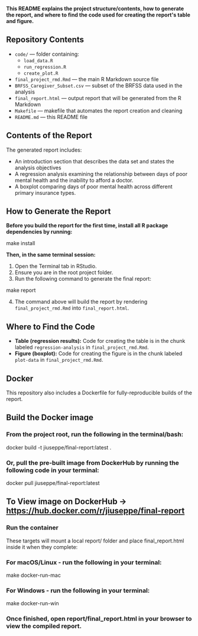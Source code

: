 **This README explains the project structure/contents, how to generate the report, and where to find the code used for creating the report's table and figure.**

## Repository Contents
- `code/` — folder containing:
  - `load_data.R`
  - `run_regression.R`
  - `create_plot.R`
- `final_project_rmd.Rmd` — the main R Markdown source file
- `BRFSS_Caregiver_Subset.csv` — subset of the BRFSS data used in the analysis
- `final_report.html` — output report that will be generated from the R Markdown
- `Makefile` — makefile that automates the report creation and cleaning
- `README.md` — this README file

## Contents of the Report

The generated report includes:

- An introduction section that describes the data set and states the analysis objectives
- A regression analysis examining the relationship between days of poor mental health and the inability to afford a doctor.
- A boxplot comparing days of poor mental health across different primary insurance types.

## How to Generate the Report

**Before you build the report for the first time, install all R package dependencies by running:**


make install


**Then, in the same terminal session:**

1. Open the Terminal tab in RStudio.
2. Ensure you are in the root project folder.
3. Run the following command to generate the final report:

make report

4. The command above will build the report by rendering `final_project_rmd.Rmd` into `final_report.html`.

## Where to Find the Code

- **Table (regression results):** Code for creating the table is in the chunk labeled `regression-analysis` in `final_project_rmd.Rmd`.
- **Figure (boxplot):** Code for creating the figure is in the chunk labeled `plot-data` in `final_project_rmd.Rmd`.


## Docker

This repository also includes a Dockerfile for fully-reproducible builds of the report.

## Build the Docker image

### From the project root, run the following in the terminal/bash:

docker build -t jiuseppe/final-report:latest .

### Or, pull the pre-built image from DockerHub by running the following code in your terminal:

docker pull jiuseppe/final-report:latest


## To View image on DockerHub → https://hub.docker.com/r/jiuseppe/final-report

### Run the container
These targets will mount a local report/ folder and place final_report.html inside it when they complete:

### For macOS/Linux - run the following in your terminal:

make docker-run-mac

### For Windows - run the following in your terminal:

make docker-run-win

### Once finished, open report/final_report.html in your browser to view the compiled report.
